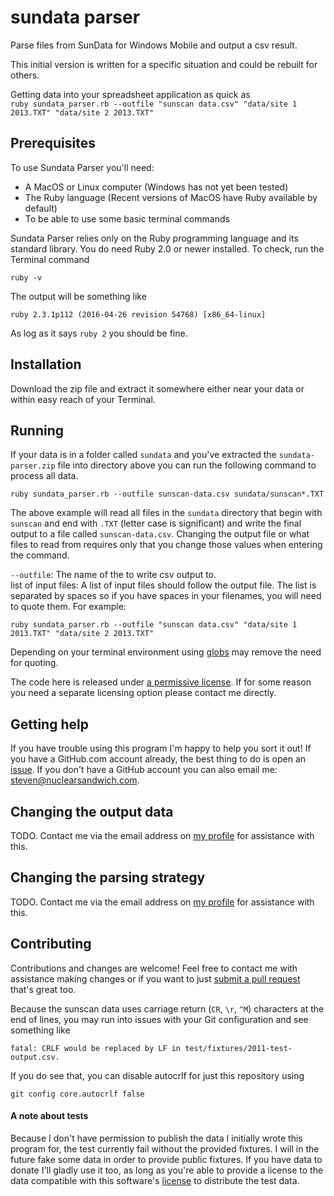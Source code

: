 sundata parser
==============

Parse files from SunData for Windows Mobile and output a csv result.

This initial version is written for a specific situation and could be rebuilt for others.

Getting data into your spreadsheet application as quick as  
`ruby sundata_parser.rb --outfile "sunscan data.csv" "data/site 1 2013.TXT" "data/site 2 2013.TXT"`

## Prerequisites

To use Sundata Parser you'll need:

- A MacOS or Linux computer (Windows has not yet been tested)
- The Ruby language (Recent versions of MacOS have Ruby available by default)
- To be able to use some basic terminal commands

Sundata Parser relies only on the Ruby programming language and its standard library.
You do need Ruby 2.0 or newer installed. To check, run the Terminal command

```
ruby -v
```

The output will be something like

```
ruby 2.3.1p112 (2016-04-26 revision 54768) [x86_64-linux]
```

As log as it says `ruby 2` you should be fine.

## Installation

Download the zip file and extract it somewhere either near your data or within easy reach of your Terminal.

## Running

If your data is in a folder called `sundata` and you've extracted the `sundata-parser.zip` file into directory above you can run the following command to process all data.

```
ruby sundata_parser.rb --outfile sunscan-data.csv sundata/sunscan*.TXT
```

The above example will read all files in the `sundata` directory that begin with `sunscan` and end with `.TXT` (letter case is significant) and write the final output to a file called `sunscan-data.csv`.
Changing the output file or what files to read from requires only that you change those values when entering the command.

`--outfile`: The name of the to write csv output to.  
list of input files: A list of input files should follow the output file. The list is separated by spaces so if you have spaces in your filenames, you will need to quote them. For example:
```
ruby sundata_parser.rb --outfile "sunscan data.csv" "data/site 1 2013.TXT" "data/site 2 2013.TXT"
```
Depending on your terminal environment using [globs](https://en.wikipedia.org/wiki/Glob_%28programming%29) may remove the need for quoting.

The code here is released under [a permissive license](LICENSE). If for some reason you need a separate licensing option please contact me directly.

## Getting help

If you have trouble using this program I'm happy to help you sort it out!
If you have a GitHub.com account already, the best thing to do is open an [issue](https://github.com/nuclearsandwich/sundata-parser/issues/new).
If you don't have a GitHub account you can also email me: <steven@nuclearsandwich.com>.

## Changing the output data

TODO. Contact me via the email address on [my profile](https://github.com/nuclearsandwich) for assistance with this.

## Changing the parsing strategy

TODO. Contact me via the email address on [my profile](https://github.com/nuclearsandwich) for assistance with this.

## Contributing

Contributions and changes are welcome! Feel free to contact me with assistance making changes or if you want to just [submit a pull request](https://help.github.com/articles/creating-a-pull-request/) that's great too.

Because the sunscan data uses carriage return (`CR`, `\r`, `^M`) characters at the end of lines, you may run into issues with your Git configuration and see something like

```
fatal: CRLF would be replaced by LF in test/fixtures/2011-test-output.csv.
```

If you do see that, you can disable autocrlf for just this repository using

```
git config core.autocrlf false
```

#### A note about tests

Because I don't have permission to publish the data I initially wrote this program for, the test currently fail without the provided fixtures.
I will in the future fake some data in order to provide public fixtures.
If you have data to donate I'll gladly use it too, as long as you're able to provide a license to the data compatible with this software's [license](LICENSE) to distribute the test data.
